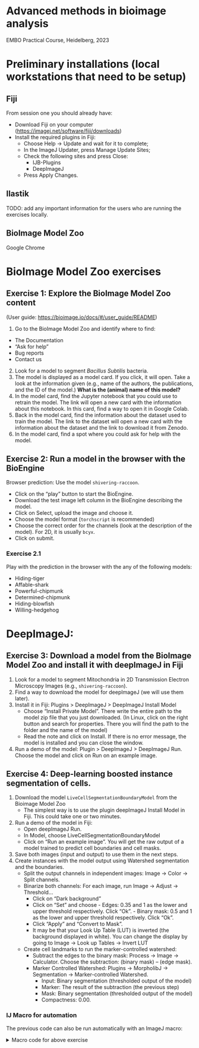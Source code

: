 # Advanced methods in bioimage analysis
EMBO Practical Course, Heidelberg, 2023

# Preliminary installations (local workstations that need to be setup)
## Fiji 
From session one you should already have:
- Download Fiji on your computer (https://imagej.net/software/fiji/downloads)
- Install the required plugins in Fiji:
  - Choose Help → Update and wait for it to complete;
  - In the ImageJ Updater, press Manage Update Sites;
  - Check the following sites and press Close:
    - IJB-Plugins
    - DeepImageJ
  - Press Apply Changes.
## Ilastik
TODO: add any important information for the users who are running the exercises locally.
## BioImage Model Zoo
Google Chrome

# BioImage Model Zoo exercises

## Exercise 1: Explore the BioImage Model Zoo content
(User guide: https://bioimage.io/docs/#/user_guide/README)
1. Go to the BioImage Model Zoo and identify where to find:
  -	The Documentation
  - “Ask for help”
  - Bug reports
  - Contact us
2. Look for a model to segment *Bacillus Subtilis* bacteria.
3. The model is displayed as a model card. If you click, it will open. Take a look at the information given (e.g., name of the authors, the publications, and the ID of the model.)
**What is the (animal) name of this model?**
4.	In the model card, find the Jupyter notebook that you could use to retrain the model. The link will open a new card with the information about this notebook. In this card, find a way to open it in Google Colab.
5.	Back in the model card, find the information about the dataset used to train the model. The link to the dataset will open a new card with the information about the dataset and the link to download it from Zenodo.
6.	In the model card, find a spot where you could ask for help with the model.

## Exercise 2: Run a model in the browser with the BioEngine
Browser prediction: Use the model `shivering-raccoon`. 
- Click on the “play” button to start the BioEngine. 
- Download the test image left column in the BioEngine describing the model.   
- Click on Select, upload the image and choose it.
- Choose the model format (`torchscript` is recommended)
- Choose the correct order for the channels (look at the description of the model). For 2D, it is usually `bcyx`.
- Click on submit.
 
### Exercise 2.1
Play with the prediction in the browser with the any of the following models:
- Hiding-tiger
-	Affable-shark
-	Powerful-chipmunk
-	Determined-chipmunk
-	Hiding-blowfish
-	Willing-hedgehog

# DeepImageJ:

## Exercise 3: Download a model from the BioImage Model Zoo and install it with deepImageJ in Fiji

1.	Look for a model to segment Mitochondria in 2D Transmission Electron Microscopy Images (e.g., `shivering-raccoon`).
2.	Find a way to download the model for deepImageJ (we will use them later).
3.	Install it in Fiji: Plugins > DeepImageJ > DeepImageJ Install Model
    -	Choose “Install Private Model”. There write the entire path to the model zip file that you just downloaded. (In Linux, click on the right button and search for properties. There you will find the path to the folder and the name of the model)
    - Read the note and click on Install. If there is no error message, the model is installed and you can close the window.
4.	Run a demo of the model: Plugin > DeepImageJ > DeepImageJ Run. Choose the model and click on Run on an example image.

## Exercise 4: Deep-learning boosted instance segmentation of cells.
1.	Download the model `LiveCellSegmentationBoundaryModel` from the Bioimage Model Zoo
    - The simplest way is to use the plugin deepImageJ Install Model in Fiji. This could take one or two minutes.
2.	Run a demo of the model in Fiji:
    -	Open deepImageJ Run.
    - In Model, choose LiveCellSegmentationBoundaryModel
    -	Click on “Run an example image”.
    You will get the raw output of a model trained to predict cell boundaries and cell masks.
3.	Save both images (input and output) to use them in the next steps.
4.	Create instances with the model output using Watershed segmentation and the boundaries.
    - Split the output channels in independent images: Image → Color → Split channels.
    - Binarize both channels: For each image, run Image → Adjust → Threshold…
        -	Click on “Dark background”
        -	Click on “Set” and choose
          - Edges: 0.35 and 1 as the lower and upper threshold respectively. Click “Ok”.
          - Binary mask: 0.5 and 1 as the lower and upper threshold respectively. Click “Ok”.
        -	Click “Apply” and “Convert to Mask”.
        - It may be that your Look Up Table (LUT) is inverted (the background displayed in white). You can change the display by going to Image → Look up Tables → Invert LUT
    - Create cell landmarks to run the marker-controlled watershed:
        - Subtract the edges to the binary mask: Process → Image → Calculator. Choose the subtraction: (binary mask) – (edge mask).
        - Marker Controlled Watershed: Plugins → MorpholibJ → Segmentation → Marker-controlled Watershed.
            -	Input: Binary segmentation (thresholded output of the model)
            -	Marker: The result of the subtraction (the previous step)
            -	Mask: Binary segmentation (thresholded output of the model)
            -	Compactness: 0.00.
 
### IJ Macro for automation

The previous code can also be run automatically with an ImageJ macro:

<details>

<summary>Macro code for above exercise</summary>

```javascript
name = "model_output";
rename(name);
run("Split Channels");
// Channel 1 represents the binary masks
selectWindow("C1-"+name);
setAutoThreshold("Default dark");
//run("Threshold...");
setThreshold(0.5000, 1.00);
run("Convert to Mask");
run("Invert LUT");
 
// Channel 2 represents the edges of the cells
selectWindow("C2-"+name);
setAutoThreshold("Default dark");
//run("Threshold...");
setThreshold(0.3500, 1.00);
setOption("BlackBackground", false);
run("Convert to Mask");
 
run("Invert LUT");
imageCalculator("Subtract create", "C1-"+name,"C2-"+name);
selectWindow("Result of C1-"+name);
 
rename("markers");
run("Marker-controlled Watershed", "input=C1-"+name + " marker=[markers] mask=C1-" + name + " compactness=0 binary calculate use");
run("Set Label Map", "colormap=Spectrum background=Black shuffle");
```

</details>
